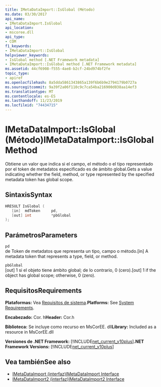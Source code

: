 ```yaml
---
title: IMetaDataImport::IsGlobal (Método)
ms.date: 03/30/2017
api_name:
- IMetaDataImport.IsGlobal
api_location:
- mscoree.dll
api_type:
- COM
f1_keywords:
- IMetaDataImport::IsGlobal
helpviewer_keywords:
- IsGlobal method [.NET Framework metadata]
- IMetaDataImport::IsGlobal method [.NET Framework metadata]
ms.assetid: 44cf6908-f555-4ae8-b2cf-24bd974bf2fe
topic_type:
- apiref
ms.openlocfilehash: 8a5dda5861343865a139f6b6b9e2794179b0727a
ms.sourcegitcommit: 9a39f2a06f110c9c7ca54ba216900d038aa14ef3
ms.translationtype: MT
ms.contentlocale: es-ES
ms.lasthandoff: 11/23/2019
ms.locfileid: "74434715"
---
```

# <a name="imetadataimportisglobal-method"></a><span data-ttu-id="0f71c-102">IMetaDataImport::IsGlobal (Método)</span><span class="sxs-lookup"><span data-stu-id="0f71c-102">IMetaDataImport::IsGlobal Method</span></span>
<span data-ttu-id="0f71c-103">Obtiene un valor que indica si el campo, el método o el tipo representado por el token de metadatos especificado es de ámbito global.</span><span class="sxs-lookup"><span data-stu-id="0f71c-103">Gets a value indicating whether the field, method, or type represented by the specified metadata token has global scope.</span></span>  
  
## <a name="syntax"></a><span data-ttu-id="0f71c-104">Sintaxis</span><span class="sxs-lookup"><span data-stu-id="0f71c-104">Syntax</span></span>  
  
```cpp  
HRESULT IsGlobal (  
   [in]  mdToken     pd,  
   [out] int         *pbGlobal  
);  
```  
  
## <a name="parameters"></a><span data-ttu-id="0f71c-105">Parámetros</span><span class="sxs-lookup"><span data-stu-id="0f71c-105">Parameters</span></span>  
 `pd`  
 <span data-ttu-id="0f71c-106">de Token de metadatos que representa un tipo, campo o método.</span><span class="sxs-lookup"><span data-stu-id="0f71c-106">[in] A metadata token that represents a type, field, or method.</span></span>  
  
 `pbGlobal`  
 <span data-ttu-id="0f71c-107">[out] 1 si el objeto tiene ámbito global; de lo contrario, 0 (cero).</span><span class="sxs-lookup"><span data-stu-id="0f71c-107">[out] 1 if the object has global scope; otherwise, 0 (zero).</span></span>  
  
## <a name="requirements"></a><span data-ttu-id="0f71c-108">Requisitos</span><span class="sxs-lookup"><span data-stu-id="0f71c-108">Requirements</span></span>  
 <span data-ttu-id="0f71c-109">**Plataformas:** Vea [Requisitos de sistema](../../../../docs/framework/get-started/system-requirements.md).</span><span class="sxs-lookup"><span data-stu-id="0f71c-109">**Platforms:** See [System Requirements](../../../../docs/framework/get-started/system-requirements.md).</span></span>  
  
 <span data-ttu-id="0f71c-110">**Encabezado:** Cor. h</span><span class="sxs-lookup"><span data-stu-id="0f71c-110">**Header:** Cor.h</span></span>  
  
 <span data-ttu-id="0f71c-111">**Biblioteca:** Se incluye como recurso en MsCorEE. dll</span><span class="sxs-lookup"><span data-stu-id="0f71c-111">**Library:** Included as a resource in MsCorEE.dll</span></span>  
  
 <span data-ttu-id="0f71c-112">**Versiones de .NET Framework:** [!INCLUDE[net_current_v10plus](../../../../includes/net-current-v10plus-md.md)]</span><span class="sxs-lookup"><span data-stu-id="0f71c-112">**.NET Framework Versions:** [!INCLUDE[net_current_v10plus](../../../../includes/net-current-v10plus-md.md)]</span></span>  
  
## <a name="see-also"></a><span data-ttu-id="0f71c-113">Vea también</span><span class="sxs-lookup"><span data-stu-id="0f71c-113">See also</span></span>

- [<span data-ttu-id="0f71c-114">IMetaDataImport (interfaz)</span><span class="sxs-lookup"><span data-stu-id="0f71c-114">IMetaDataImport Interface</span></span>](../../../../docs/framework/unmanaged-api/metadata/imetadataimport-interface.md)
- [<span data-ttu-id="0f71c-115">IMetaDataImport2 (interfaz)</span><span class="sxs-lookup"><span data-stu-id="0f71c-115">IMetaDataImport2 Interface</span></span>](../../../../docs/framework/unmanaged-api/metadata/imetadataimport2-interface.md)
